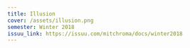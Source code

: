 ```yaml
---
title: Illusion
cover: /assets/illusion.png
semester: Winter 2018
issuu_link: https://issuu.com/mitchroma/docs/winter2018
---
```

